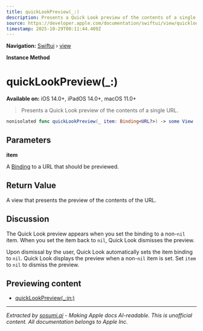 ```yaml
---
title: quickLookPreview(_:)
description: Presents a Quick Look preview of the contents of a single URL.
source: https://developer.apple.com/documentation/swiftui/view/quicklookpreview(_:)
timestamp: 2025-10-29T00:11:44.409Z
---
```


**Navigation:** [Swiftui](/documentation/swiftui) › [view](/documentation/swiftui/view)

**Instance Method**

# quickLookPreview(_:)

**Available on:** iOS 14.0+, iPadOS 14.0+, macOS 11.0+

> Presents a Quick Look preview of the contents of a single URL.

```swift
nonisolated func quickLookPreview(_ item: Binding<URL?>) -> some View
```

## Parameters

**item**

A [Binding](/documentation/SwiftUI/Binding) to a URL that should be previewed.



## Return Value

A view that presents the preview of the contents of the URL.

## Discussion

The Quick Look preview appears when you set the binding to a non-`nil` item. When you set the item back to `nil`, Quick Look dismisses the preview.

Upon dismissal by the user, Quick Look automatically sets the item binding to `nil`. Quick Look displays the preview when a non-`nil` item is set. Set `item` to `nil` to dismiss the preview.

## Previewing content

- [quickLookPreview(_:in:)](/documentation/swiftui/view/quicklookpreview(_:in:))

---

*Extracted by [sosumi.ai](https://sosumi.ai) - Making Apple docs AI-readable.*
*This is unofficial content. All documentation belongs to Apple Inc.*
